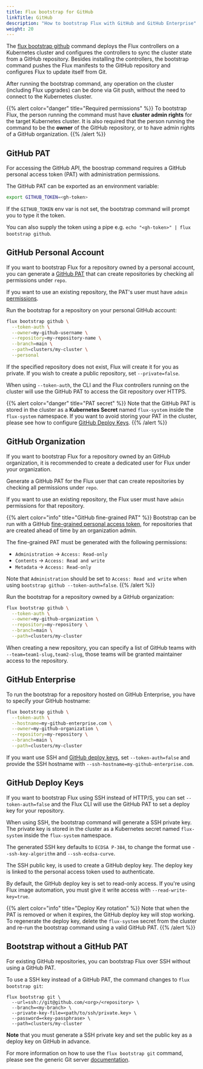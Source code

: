```yaml
---
title: Flux bootstrap for GitHub
linkTitle: GitHub
description: "How to bootstrap Flux with GitHub and GitHub Enterprise"
weight: 20
---
```


The [flux bootstrap github](/flux/cmd/flux_bootstrap_github/) command deploys the Flux controllers
on a Kubernetes cluster and configures the controllers to sync the cluster state from a GitHub repository.
Besides installing the controllers, the bootstrap command pushes the Flux manifests to the GitHub repository
and configures Flux to update itself from Git.

After running the bootstrap command, any operation on the cluster (including Flux upgrades)
can be done via Git push, without the need to connect to the Kubernetes cluster.

{{% alert color="danger" title="Required permissions" %}}
To bootstrap Flux, the person running the command must have **cluster admin rights** for the target Kubernetes cluster.
It is also required that the person running the command to be the **owner** of the GitHub repository,
or to have admin rights of a GitHub organization.
{{% /alert %}}

## GitHub PAT 

For accessing the GitHub API, the boostrap command requires a GitHub personal access token (PAT)
with administration permissions.

The GitHub PAT can be exported as an environment variable:

```sh
export GITHUB_TOKEN=<gh-token>
```

If the `GITHUB_TOKEN` env var is not set, the bootstrap command will prompt you to type it the token.

You can also supply the token using a pipe e.g. `echo "<gh-token>" | flux bootstrap github`.

## GitHub Personal Account

If you want to bootstrap Flux for a repository owned by a personal account, you can generate a
[GitHub PAT](https://help.github.com/en/github/authenticating-to-github/creating-a-personal-access-token-for-the-command-line)
that can create repositories by checking all permissions under `repo`.

If you want to use an existing repository, the PAT's user must have `admin`
[permissions](https://docs.github.com/en/organizations/managing-access-to-your-organizations-repositories/repository-roles-for-an-organization#permissions-for-each-role).

Run the bootstrap for a repository on your personal GitHub account:

```sh
flux bootstrap github \
  --token-auth \
  --owner=my-github-username \
  --repository=my-repository-name \
  --branch=main \
  --path=clusters/my-cluster \
  --personal
```

If the specified repository does not exist, Flux will create it for you as private. If you wish to create
a public repository, set `--private=false`.

When using `--token-auth`, the CLI and the Flux controllers running on the cluster will use the GitHub PAT
to access the Git repository over HTTPS.

{{% alert color="danger" title="PAT secret" %}}
Note that the GitHub PAT is stored in the cluster as a **Kubernetes Secret** named `flux-system`
inside the `flux-system` namespace. If you want to avoid storing your PAT in the cluster,
please see how to configure [GitHub Deploy Keys](#github-deploy-keys).
{{% /alert %}}

## GitHub Organization

If you want to bootstrap Flux for a repository owned by an GitHub organization,
it is recommended to create a dedicated user for Flux under your organization.

Generate a GitHub PAT for the Flux user that can create repositories by checking all permissions under `repo`.

If you want to use an existing repository, the Flux user must have `admin` permissions for that repository.

{{% alert color="info" title="GitHub fine-grained PAT" %}}
Bootstrap can be run with a GitHub [fine-grained personal access token](https://docs.github.com/en/authentication/keeping-your-account-and-data-secure/managing-your-personal-access-tokens#fine-grained-personal-access-tokens),
for repositories that are created ahead of time by an organization admin.

The fine-grained PAT must be generated with the following permissions:

- `Administration` -> `Access: Read-only`
- `Contents` -> `Access: Read and write`
- `Metadata` -> `Access: Read-only`

Note that `Administration` should be set to `Access: Read and write` when using `bootstrap github --token-auth=false`.
{{% /alert %}}

Run the bootstrap for a repository owned by a GitHub organization:

```sh
flux bootstrap github \
  --token-auth \
  --owner=my-github-organization \
  --repository=my-repository \
  --branch=main \
  --path=clusters/my-cluster
```

When creating a new repository, you can specify a list of GitHub teams with `--team=team1-slug,team2-slug`,
those teams will be granted maintainer access to the repository.

## GitHub Enterprise

To run the bootstrap for a repository hosted on GitHub Enterprise, you have to specify your GitHub hostname:

```sh
flux bootstrap github \
  --token-auth \
  --hostname=my-github-enterprise.com \
  --owner=my-github-organization \
  --repository=my-repository \
  --branch=main \
  --path=clusters/my-cluster
```

If you want use SSH and [GitHub deploy keys](#github-deploy-keys),
set `--token-auth=false` and provide the SSH hostname with `--ssh-hostname=my-github-enterprise.com`.

## GitHub Deploy Keys

If you want to bootstrap Flux using SSH instead of HTTP/S, you can set `--token-auth=false` and the Flux CLI
will use the GitHub PAT to set a deploy key for your repository.

When using SSH, the bootstrap command will generate a SSH private key. The private key is stored
in the cluster as a Kubernetes secret named `flux-system` inside the `flux-system` namespace.

The generated SSH key defaults to `ECDSA P-384`, to change the format use `--ssh-key-algorithm` and `--ssh-ecdsa-curve`.

The SSH public key, is used to create a GitHub deploy key.
The deploy key is linked to the personal access token used to authenticate.

By default, the GitHub deploy key is set to read-only access.
If you're using Flux image automation, you must give it write access with `--read-write-key=true`.

{{% alert color="info" title="Deploy Key rotation" %}}
Note that when the PAT is removed or when it expires, the GitHub deploy key will stop working.
To regenerate the deploy key, delete the `flux-system` secret from the cluster and re-run
the bootstrap command using a valid GitHub PAT.
{{% /alert %}}

## Bootstrap without a GitHub PAT

For existing GitHub repositories, you can bootstrap Flux over SSH without using a GitHub PAT.

To use a SSH key instead of a GitHub PAT, the command changes to `flux bootstrap git`:

```shell
flux bootstrap git \
  --url=ssh://git@github.com/<org>/<repository> \
  --branch=<my-branch> \
  --private-key-file=<path/to/ssh/private.key> \
  --password=<key-passphrase> \
  --path=clusters/my-cluster
```

**Note** that you must generate a SSH private key and set the public key as a deploy key on GitHub in advance.

For more information on how to use the `flux bootstrap git` command,
please see the generic Git server [documentation](generic-git-server.md).
